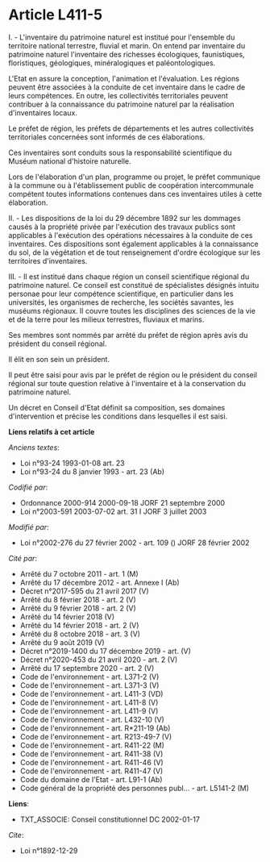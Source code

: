 # Article L411-5

I. - L'inventaire du patrimoine naturel est institué pour l'ensemble du territoire national terrestre, fluvial et marin. On
entend par inventaire du patrimoine naturel l'inventaire des richesses écologiques, faunistiques, floristiques, géologiques,
minéralogiques et paléontologiques.

L'Etat en assure la conception, l'animation et l'évaluation. Les régions peuvent être associées à la conduite de cet
inventaire dans le cadre de leurs compétences. En outre, les collectivités territoriales peuvent contribuer à la connaissance
du patrimoine naturel par la réalisation d'inventaires locaux.

Le préfet de région, les préfets de départements et les autres collectivités territoriales concernées sont informés de ces
élaborations.

Ces inventaires sont conduits sous la responsabilité scientifique du Muséum national d'histoire naturelle.

Lors de l'élaboration d'un plan, programme ou projet, le préfet communique à la commune ou à l'établissement public de
coopération intercommunale compétent toutes informations contenues dans ces inventaires utiles à cette élaboration.

II. - Les dispositions de la loi du 29 décembre 1892 sur les dommages causés à la propriété privée par l'exécution des
travaux publics sont applicables à l'exécution des opérations nécessaires à la conduite de ces inventaires. Ces dispositions
sont également applicables à la connaissance du sol, de la végétation et de tout renseignement d'ordre écologique sur les
territoires d'inventaires.

III. - Il est institué dans chaque région un conseil scientifique régional du patrimoine naturel. Ce conseil est constitué de
spécialistes désignés intuitu personae pour leur compétence scientifique, en particulier dans les universités, les organismes
de recherche, les sociétés savantes, les muséums régionaux. Il couvre toutes les disciplines des sciences de la vie et de la
terre pour les milieux terrestres, fluviaux et marins.

Ses membres sont nommés par arrêté du préfet de région après avis du président du conseil régional.

Il élit en son sein un président.

Il peut être saisi pour avis par le préfet de région ou le président du conseil régional sur toute question relative à
l'inventaire et à la conservation du patrimoine naturel.

Un décret en Conseil d'Etat définit sa composition, ses domaines d'intervention et précise les conditions dans lesquelles il
est saisi.

**Liens relatifs à cet article**

_Anciens textes_:

  - Loi n°93-24 1993-01-08 art. 23
  - Loi n°93-24 du 8 janvier 1993 - art. 23 (Ab)

_Codifié par_:

  - Ordonnance 2000-914 2000-09-18 JORF 21 septembre 2000
  - Loi n°2003-591 2003-07-02 art. 31 I JORF 3 juillet 2003

_Modifié par_:

  - Loi n°2002-276 du 27 février 2002 - art. 109 () JORF 28 février 2002

_Cité par_:

  - Arrêté du 7 octobre 2011 - art. 1 (M)
  - Arrêté du 17 décembre 2012 - art. Annexe I (Ab)
  - Décret n°2017-595 du 21 avril 2017 (V)
  - Arrêté du 8 février 2018 - art. 2 (V)
  - Arrêté du 9 février 2018 - art. 2 (V)
  - Arrêté du 14 février 2018 (V)
  - Arrêté du 14 février 2018 - art. 2 (V)
  - Arrêté du 8 octobre 2018 - art. 3 (V)
  - Arrêté du 9 août 2019 (V)
  - Décret n°2019-1400 du 17 décembre 2019 - art. (V)
  - Décret n°2020-453 du 21 avril 2020 - art. 2 (V)
  - Arrêté du 17 septembre 2020 - art. 2 (V)
  - Code de l'environnement - art. L371-2 (V)
  - Code de l'environnement - art. L371-3 (V)
  - Code de l'environnement - art. L411-3 (VD)
  - Code de l'environnement - art. L411-8 (V)
  - Code de l'environnement - art. L411-9 (V)
  - Code de l'environnement - art. L432-10 (V)
  - Code de l'environnement - art. R*211-19 (Ab)
  - Code de l'environnement - art. R213-49-7 (V)
  - Code de l'environnement - art. R411-22 (M)
  - Code de l'environnement - art. R411-38 (V)
  - Code de l'environnement - art. R411-46 (V)
  - Code de l'environnement - art. R411-47 (V)
  - Code du domaine de l'Etat - art. L91-1 (Ab)
  - Code général de la propriété des personnes publ... - art. L5141-2 (M)

**Liens**:

  - TXT_ASSOCIE: Conseil constitutionnel DC 2002-01-17

_Cite_:

  - Loi n°1892-12-29
